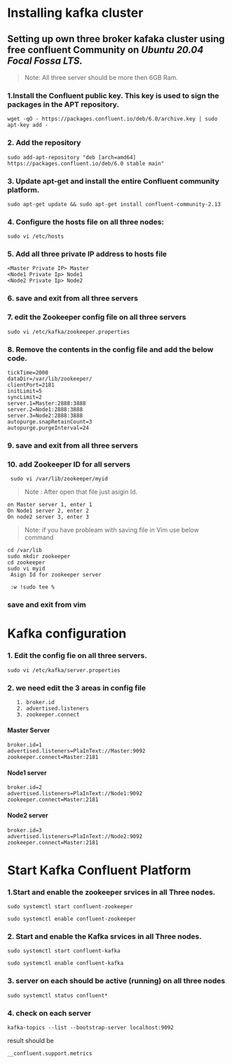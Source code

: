 # Installing kafka cluster
## Setting up own three broker kafaka cluster using free confluent Community on *Ubuntu 20.04 Focal Fossa LTS.*

> Note: All three server should be more then 6GB Ram.

### 1.Install the Confluent public key. This key is used to sign the packages in the APT repository.
    wget -qO - https://packages.confluent.io/deb/6.0/archive.key | sudo apt-key add -
### 2. Add the repository
    sudo add-apt-repository "deb [arch=amd64] https://packages.confluent.io/deb/6.0 stable main"
### 3. Update apt-get and install the entire Confluent community platform.
    sudo apt-get update && sudo apt-get install confluent-community-2.13

### 4. Configure the **hosts** file on all three nodes:
    sudo vi /etc/hosts

### 5. Add all three private IP address to **hosts** file
    <Master Private IP> Master
    <Node1 Private Ip> Node1
    <Node2 Private Ip> Node2
### 6. save and exit from all three servers
### 7. edit the Zookeeper config file on all three servers
    sudo vi /etc/kafka/zookeeper.properties
### 8. Remove the contents in the config file and add the below code.
    tickTime=2000
    dataDir=/var/lib/zookeeper/
    clientPort=2181
    initLimit=5
    syncLimit=2
    server.1=Master:2888:3888
    server.2=Node1:2888:3888
    server.3=Node2:2888:3888
    autopurge.snapRetainCount=3
    autopurge.purgeInterval=24
### 9. save and exit from all three servers
### 10. add Zookeeper ID for all servers
     sudo vi /var/lib/zookeeper/myid   
> Note : After open that file just asigin Id.

    on Master server 1, enter 1 
    On Node1 server 2, enter 2
    On node2 server 3, enter 3

> Note: if you have probleam with saving file in Vim use below command 

    cd /var/lib
    sudo mkdir zookeeper
    cd zookeeper
    sudo vi myid
     Asign Id for zookeeper server 

     :w !sudo tee %
### save and exit from vim
# Kafka configuration
### 1. Edit the config fie on all three servers.
    sudo vi /etc/kafka/server.properties

### 2. we need edit the 3 areas in config file
       1. broker.id
       2. advertised.listeners
       3. zookeeper.connect
    

#### Master Server 
    broker.id=1
    advertised.listeners=PlaInText://Master:9092
    zookeeper.connect=Master:2181
#### Node1 server
    broker.id=2
    advertised.listeners=PlaInText://Node1:9092
    zookeeper.connect=Master:2181
#### Node2 server
    broker.id=3
    advertised.listeners=PlaInText://Node2:9092
    zookeeper.connect=Master:2181
# Start Kafka Confluent Platform

### 1.Start and enable the zookeeper srvices in all Three nodes.
    sudo systemctl start confluent-zookeeper

    sudo systemctl enable confluent-zookeeper
### 2. Start and enable the Kafka srvices in all Three nodes.
    sudo systemctl start confluent-kafka

    sudo systemctl enable confluent-kafka
### 3. server on each should be **active (running)** on all three nodes
    sudo systemctl status confluent*
### 4. check on each server 
    kafka-topics --list --bootstrap-server localhost:9092

result should be
    
    __confluent.support.metrics



 
 